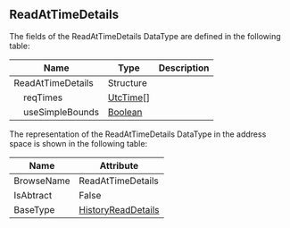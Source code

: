 <!-- datatype -->
## ReadAtTimeDetails
<!-- end of description -->
The fields of the ReadAtTimeDetails DataType are defined in the following table:  

|Name|Type|Description|
|---|---|---|
|ReadAtTimeDetails|Structure||
|&nbsp;&nbsp;&nbsp;&nbsp;reqTimes|[UtcTime](../../../Part3/DataTypes/UtcTime/readme.md)[]||
|&nbsp;&nbsp;&nbsp;&nbsp;useSimpleBounds|[Boolean](../../../Part3/DataTypes/Boolean/readme.md)||

The representation of the ReadAtTimeDetails DataType in the address space is shown in the following table:  

|Name|Attribute|
|---|---|
|BrowseName|ReadAtTimeDetails|
|IsAbtract|False|
|BaseType|[HistoryReadDetails](../../../Part4/Services/HistoryReadDetails/readme.md)|

